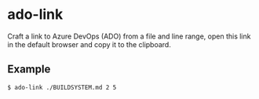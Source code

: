 # ado-link

Craft a link to Azure DevOps (ADO) from a file and line range, open this link in the default browser and copy it to the clipboard.

## Example

```sh
$ ado-link ./BUILDSYSTEM.md 2 5
```
